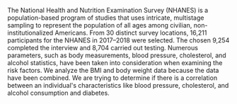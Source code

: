 The National Health and Nutrition Examination Survey (NHANES) is a population-based program of studies that uses intricate, multistage sampling to represent the population of all ages among civilian, non-institutionalized Americans. From 30 distinct survey locations, 16,211 participants for the NHANES in 2017–2018 were selected. The chosen 9,254 completed the interview and 8,704 carried out testing. Numerous parameters, such as body measurements, blood pressure, cholesterol, and alcohol statistics, have been taken into consideration when examining the risk factors. We analyze the BMI and body weight data because the data have been combined. We are trying to determine if there is a correlation between an individual's characteristics like blood pressure, cholesterol, and alcohol consumption and diabetes.

